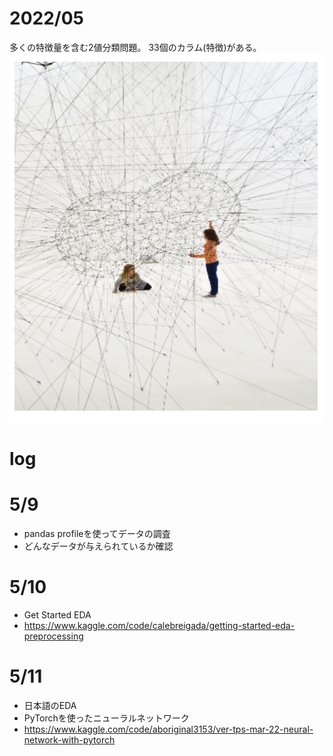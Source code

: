 # 2022/05
多くの特徴量を含む2値分類問題。
33個のカラム(特徴)がある。
![](2022-05-09-23-30-14.png)

# log
# 5/9
* pandas profileを使ってデータの調査
* どんなデータが与えられているか確認

# 5/10
* Get Started EDA
* https://www.kaggle.com/code/calebreigada/getting-started-eda-preprocessing

# 5/11
* 日本語のEDA
* PyTorchを使ったニューラルネットワーク
* https://www.kaggle.com/code/aboriginal3153/ver-tps-mar-22-neural-network-with-pytorch